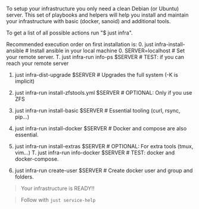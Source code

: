 
To setup your infrastructure you only need a clean Debian (or Ubuntu) server.
This set of playbooks and helpers will help you install and maintain your infrastructure with basic (docker, sanoid) and additional tools.

To get a list of all possible actions run "$ just infra".

Recommended execution order on first installation is:
0. just infra-install-ansible                       # Install ansible in your local machine
0. SERVER=localhost                                 # Set your remote server.
T. just infra-run info-ps $SERVER                   # TEST: if you can reach your remote server

1. just infra-dist-upgrade $SERVER                  # Upgrades the full system (-K is implicit)
2. just infra-run install-zfstools.yml $SERVER      # OPTIONAL: Only if you use ZFS
3. just infra-run install-basic $SERVER             # Essential tooling (curl, rsync, pip...)
4. just infra-run install-docker $SERVER            # Docker and compose are also essential.
5. just infra-run install-extras $SERVER            # OPTIONAL: For extra tools (tmux, vim...)
T. just infra-run info-docker $SERVER               # TEST: docker and docker-compose.

6. just infra-run create-user $SERVER               # Create docker user and group and folders.

> Your infrastructure is READY!!

> Follow with `just service-help`
